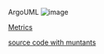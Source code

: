 ArgoUML
![image](https://raw.githubusercontent.com/test4cc/vamos2020/master/featureModel/FeatureAMP6.JPG)

 [Metrics](https://github.com/test4cc/vamos2020/blob/master/metrics/FeatureAMP6.csv)
 
 [source code with muntants](https://github.com/test4cc/vamos2020/tree/master/dataset_with_mutant/FeatureAMP6)
